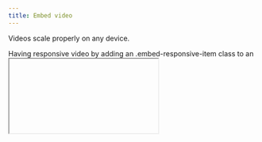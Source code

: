 ```yaml
---
title: Embed video
---
```

Videos scale properly on any device.

Having responsive video by adding an .embed-responsive-item class to an <iframe> tag (the video will then scale nicely to the parent element). The containing <div> defines the aspect ratio of the video.
The aspect ratio of an image describes the proportional relationship between its width and its height in this case we use 16:9.
